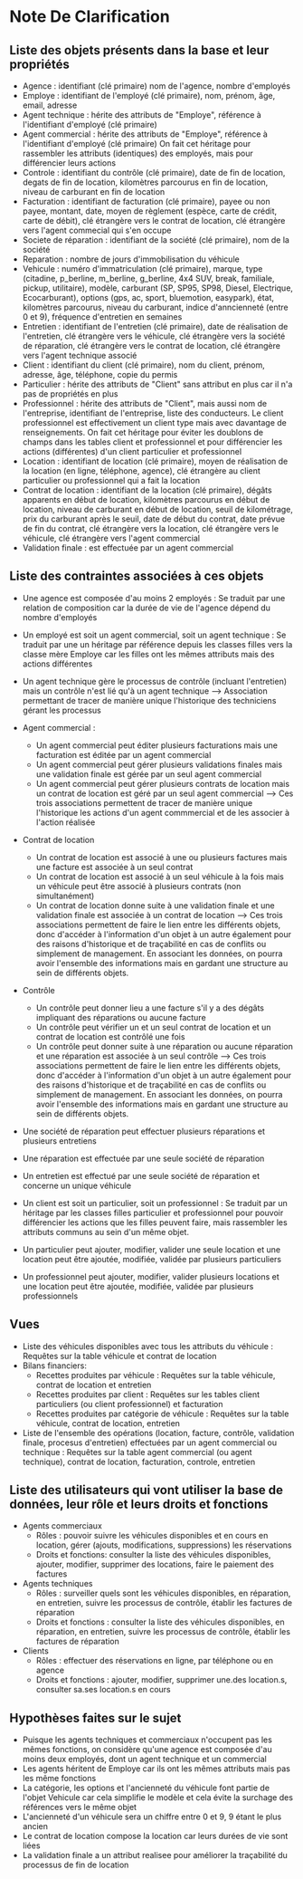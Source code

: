 # Note De Clarification

## Liste des objets présents dans la base et leur propriétés
* Agence : identifiant (clé primaire) nom de l'agence, nombre d'employés
* Employe : identifiant de l'employé (clé primaire), nom, prénom, âge, email, adresse
* Agent technique : hérite des attributs de "Employe", référence à l'identifiant d'employé (clé primaire)
* Agent commercial : hérite des attributs de "Employe", référence à l'identifiant d'employé (clé primaire)
  On fait cet héritage pour rassembler les attributs (identiques) des employés, mais pour différencier leurs actions
* Controle : identifiant du contrôle (clé primaire), date de fin de location, degats de fin de location, kilomètres parcourus en fin de location, niveau de carburant en fin de location
* Facturation : identifiant de facturation (clé primaire), payee ou non payee, montant, date, moyen de règlement (espèce, carte de crédit, carte de débit), clé étrangère vers le contrat de location, clé étrangère vers l'agent commecial qui s'en occupe
* Societe de réparation : identifiant de la société (clé primaire), nom de la société
* Reparation : nombre de jours d'immobilisation du véhicule
* Vehicule : numéro d'immatriculation (clé primaire), marque, type (citadine, p_berline, m_berline, g_berline, 4x4 SUV, break, familiale, pickup, utilitaire), modèle, carburant (SP, SP95, SP98, Diesel, Electrique, Ecocarburant), options (gps, ac, sport, bluemotion, easypark), état, kilomètres parcourus, niveau du carburant, indice d'anncienneté (entre 0 et 9), fréquence d'entretien en semaines
* Entretien : identifiant de l'entretien (clé primaire), date de réalisation de l'entretien, clé étrangère vers le véhicule, clé étrangère vers la société de réparation, clé étrangère vers le contrat de location, clé étrangère vers l'agent technique associé
* Client : identifiant du client (clé primaire), nom du client, prénom, adresse, âge, téléphone, copie du permis
* Particulier : hérite des attributs de "Client" sans attribut en plus car il n'a pas de propriétés en plus
* Professionnel : hérite des attributs de "Client", mais aussi nom de l'entreprise, identifiant de l'entreprise, liste des conducteurs. Le client professionnel est effectivement un client type mais avec davantage de renseignements.
  On fait cet héritage pour éviter les doublons de champs dans les tables client et professionnel et pour différencier les actions (différentes) d'un client particulier et professionnel
* Location : identifiant de location (clé primaire), moyen de réalisation de la location (en ligne, téléphone, agence), clé étrangère au client particulier ou professionnel qui a fait la location
* Contrat de location : identifiant de la location (clé primaire), dégâts apparents en début de location, kilomètres parcourus en début de location, niveau de carburant en début de location, seuil de kilométrage, prix du carburant après le seuil, date de début du contrat, date prévue de fin du contrat, clé étrangère vers la location, clé étrangère vers le véhicule, clé étrangère vers l'agent commercial
* Validation finale : est effectuée par un agent commercial

## Liste des contraintes associées à ces objets 
* Une agence est composée d'au moins 2 employés : Se traduit par une relation de composition car la durée de vie de l'agence dépend du nombre d'employés
* Un employé est soit un agent commercial, soit un agent technique : Se traduit par une un héritage par référence depuis les classes filles vers la classe mère Employe car les filles ont les mêmes attributs mais des actions différentes
* Un agent technique gère le processus de contrôle (incluant l'entretien) mais un contrôle n'est lié qu'à un agent technique
  --> Association permettant de tracer de manière unique l'historique des techniciens gérant les processus
*  Agent commercial :
	* Un agent commercial peut éditer plusieurs facturations mais une facturation est éditée par un agent commercial
	* Un agent commercial peut gérer plusieurs validations finales mais une validation finale est gérée par un seul agent commercial
	* Un agent commercial peut gérer plusieurs contrats de location mais un contrat de location est géré par un seul agent commercial
	  	  --> Ces trois associations permettent de tracer de manière unique l'historique les actions d'un agent commmercial et de les associer à l'action réalisée

* Contrat de location
	* Un contrat de location est associé à une ou plusieurs factures mais une facture est associée à un seul contrat
	* Un contrat de location est associé à un seul véhicule à la fois mais un véhicule peut être associé à plusieurs contrats (non simultanément)
	* Un contrat de location donne suite à une validation finale et une validation finale est associée à un contrat de location
	  	  --> Ces trois associations permettent de faire le lien entre les différents objets, donc d'accéder à l'information d'un objet à un autre également pour des raisons d'historique et de traçabilité en cas de conflits ou simplement de management. 
              En associant les données, on pourra avoir l'ensemble des informations mais en gardant une structure au sein de différents objets.

* Contrôle
	* Un contrôle peut donner lieu a une facture  s'il y a des dégâts impliquant des réparations ou aucune facture
	* Un contrôle peut vérifier un et un seul contrat de location et un contrat de location est contrôlé une fois
	* Un contrôle peut donner suite à une réparation ou aucune réparation et une réparation est associée à un seul contrôle
		  	  --> Ces trois associations permettent de faire le lien entre les différents objets, donc d'accéder à l'information d'un objet à un autre également pour des raisons d'historique et de traçabilité en cas de conflits ou simplement de management. 
              En associant les données, on pourra avoir l'ensemble des informations mais en gardant une structure au sein de différents objets.
* Une société de réparation peut effectuer plusieurs réparations et plusieurs entretiens
* Une réparation est effectuée par une seule société de réparation
* Un entretien est effectué par une seule société de réparation et concerne un unique véhicule
* Un client est soit un particulier, soit un professionnel : Se traduit par un héritage par les classes filles particulier et professionnel pour pouvoir différencier les actions que les filles peuvent faire, mais rassembler les attributs communs au sein d'un même objet.
* Un particulier peut ajouter, modifier, valider une seule location et une location peut être ajoutée, modifiée, validée par plusieurs particuliers
* Un professionnel peut ajouter, modifier, valider plusieurs locations et une location peut être ajoutée, modifiée, validée par plusieurs professionnels

## Vues
* Liste des véhicules disponibles avec tous les attributs du véhicule : Requêtes sur la table véhicule et contrat de location
* Bilans financiers: 
	* Recettes produites par véhicule : Requêtes sur la table véhicule, contrat de location et entretien
	* Recettes produites par client : Requêtes sur les tables client particuliers (ou client professionnel) et facturation
	* Recettes produites par catégorie de véhicule : Requêtes sur la table véhicule, contrat de location, entretien
* Liste de l'ensemble des opérations (location, facture, contrôle, validation finale, procesus d'entretien) effectuées par un agent commercial ou technique : Requêtes sur la table agent commercial (ou agent technique), contrat de location, facturation, controle, entretien

## Liste des utilisateurs qui vont utiliser la base de données, leur rôle et leurs droits et fonctions
* Agents commerciaux
	* Rôles : pouvoir suivre les véhicules disponibles et en cours en location, gérer (ajouts, modifications, suppressions) les réservations
	* Droits et fonctions: consulter la liste des véhicules disponibles, ajouter, modifier, supprimer des locations, faire le paiement  des factures
* Agents techniques 
	* Rôles : surveiller quels sont les véhicules disponibles, en réparation, en entretien, suivre les processus de contrôle, établir les factures de réparation
	* Droits et fonctions : consulter la liste des véhicules disponibles, en réparation, en entretien, suivre les processus de contrôle, établir les factures de réparation
* Clients 
	* Rôles : effectuer des réservations en ligne, par téléphone ou en agence
	* Droits et fonctions : ajouter, modifier, supprimer une.des location.s,  consulter sa.ses location.s en cours

## Hypothèses faites sur le sujet
* Puisque les agents techniques et commerciaux n'occupent pas les mêmes fonctions, on considère qu'une agence est composée d'au moins deux employés, dont un agent technique et un commercial
* Les agents héritent de Employe car ils ont les mêmes attributs mais pas les même fonctions
* La catégorie, les options et l'ancienneté du véhicule font partie de l'objet Vehicule car cela simplifie le modèle et cela évite la surchage des références vers le même objet
* L'ancienneté d'un véhicule sera un chiffre entre 0 et 9, 9 étant le plus ancien
* Le contrat de location compose la location car leurs durées de vie sont liées
* La validation finale a un attribut realisee pour améliorer la traçabilité du processus de fin de location
